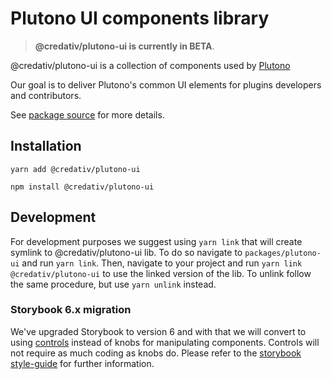 # Plutono UI components library

> **@credativ/plutono-ui is currently in BETA**.

@credativ/plutono-ui is a collection of components used by [Plutono](https://github.com/grafana/grafana)

Our goal is to deliver Plutono's common UI elements for plugins developers and contributors.

See [package source](https://github.com/credativ/plutono/tree/master/packages/plutono-ui) for more details.

## Installation

`yarn add @credativ/plutono-ui`

`npm install @credativ/plutono-ui`

## Development

For development purposes we suggest using `yarn link` that will create symlink to @credativ/plutono-ui lib. To do so navigate to `packages/plutono-ui` and run `yarn link`. Then, navigate to your project and run `yarn link @credativ/plutono-ui` to use the linked version of the lib. To unlink follow the same procedure, but use `yarn unlink` instead.

### Storybook 6.x migration

We've upgraded Storybook to version 6 and with that we will convert to using [controls](https://storybook.js.org/docs/react/essentials/controls) instead of knobs for manipulating components. Controls will not require as much coding as knobs do. Please refer to the [storybook style-guide](https://github.com/credativ/plutono/blob/master/contribute/style-guides/storybook.md#contrls) for further information.
